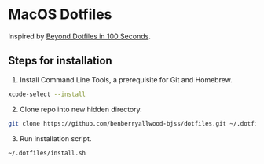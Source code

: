 # MacOS Dotfiles

Inspired by [Beyond Dotfiles in 100 Seconds](https://github.com/eieioxyz/Beyond-Dotfiles-in-100-Seconds).

## Steps for installation

1. Install Command Line Tools, a prerequisite for Git and Homebrew.

```bash
xcode-select --install
```

2. Clone repo into new hidden directory.

```bash
git clone https://github.com/benberryallwood-bjss/dotfiles.git ~/.dotfiles
```

3. Run installation script.

```bash
~/.dotfiles/install.sh
```
